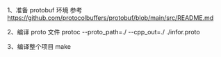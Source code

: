 1、准备 protobuf 环境
参考 https://github.com/protocolbuffers/protobuf/blob/main/src/README.md 

2、编译 proto 文件
protoc --proto_path=./ --cpp_out=./ ./infor.proto

3、编译整个项目
make